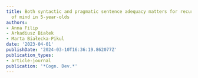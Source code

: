 ```yaml
---
title: Both syntactic and pragmatic sentence adequacy matters for recursive theory
  of mind in 5-year-olds
authors:
- Anna Filip
- Arkadiusz Białek
- Marta Białecka-Pikul
date: '2023-04-01'
publishDate: '2024-03-10T16:36:19.862077Z'
publication_types:
- article-journal
publication: '*Cogn. Dev.*'
---
```


